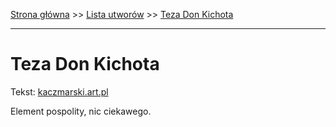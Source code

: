 [Strona główna](../index.md) >> [Lista utworów](../list.md) >> [Teza Don Kichota](592.md)

---

# Teza Don Kichota

Tekst: [kaczmarski.art.pl](https://www.kaczmarski.art.pl/tworczosc/wiersze/teza-don-kichota/)

Element pospolity, nic ciekawego.